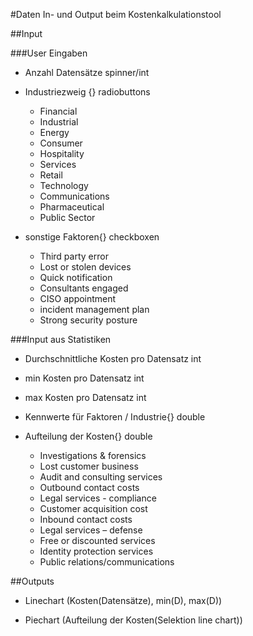 #Daten In- und Output beim Kostenkalkulationstool

##Input

###User Eingaben

- Anzahl Datensätze spinner/int

- Industriezweig {} radiobuttons

    - Financial 
    - Industrial 
    - Energy 
    - Consumer 
    - Hospitality 
    - Services 
    - Retail 
    - Technology 
    - Communications 
    - Pharmaceutical 
    - Public Sector

- sonstige Faktoren{} checkboxen

    - Third party error 
    - Lost or stolen devices 
    - Quick notification 
    - Consultants engaged 
    - CISO appointment 
    - incident management plan 
    - Strong security posture

###Input aus Statistiken

- Durchschnittliche Kosten pro Datensatz int

- min Kosten pro Datensatz int

- max Kosten pro Datensatz int

- Kennwerte für Faktoren / Industrie{} double

- Aufteilung der Kosten{} double

    - Investigations & forensics 
    - Lost customer business 
    - Audit and consulting services 
    - Outbound contact costs 
    - Legal services - compliance 
    - Customer acquisition cost 
    - Inbound contact costs 
    - Legal services – defense 
    - Free or discounted services 
    - Identity protection services 
    - Public relations/communications
    
##Outputs

- Linechart (Kosten(Datensätze), min(D), max(D))

- Piechart (Aufteilung der Kosten(Selektion line chart))